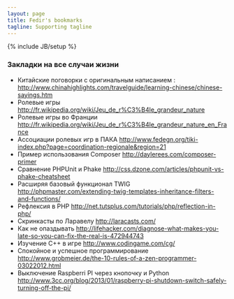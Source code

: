 ```yaml
---
layout: page
title: Fedir's bookmarks
tagline: Supporting tagline
---
```

{% include JB/setup %}

### Закладки на все случаи жизни

* Китайские поговорки с оригинальным написанием : http://www.chinahighlights.com/travelguide/learning-chinese/chinese-sayings.htm
* Ролевые игры http://fr.wikipedia.org/wiki/Jeu_de_r%C3%B4le_grandeur_nature
* Ролевые игры во Франции http://fr.wikipedia.org/wiki/Jeu_de_r%C3%B4le_grandeur_nature_en_France
* Ассоциации ролевых игр в ПАКА http://www.fedegn.org/tiki-index.php?page=coordination-regionale&region=21
* Пример использования Composer http://daylerees.com/composer-primer
* Сравнение PHPUnit и Phake http://css.dzone.com/articles/phpunit-vs-phake-cheatsheet
* Расширяя базовый функционал TWIG http://phpmaster.com/extending-twig-templates-inheritance-filters-and-functions/
* Рефлексия в PHP http://net.tutsplus.com/tutorials/php/reflection-in-php/
* Скринкасты по Ларавелу http://laracasts.com/
* Как не опаздывать http://lifehacker.com/diagnose-what-makes-you-late-so-you-can-fix-the-real-is-472944743
* Изучение С++ в игре http://www.codingame.com/cg/
* Спокойное и успешное программирование http://www.grobmeier.de/the-10-rules-of-a-zen-programmer-03022012.html
* Выключение Raspberri PI через кнопочку и Python http://www.3cc.org/blog/2013/01/raspberry-pi-shutdown-switch-safely-turning-off-the-pi/

